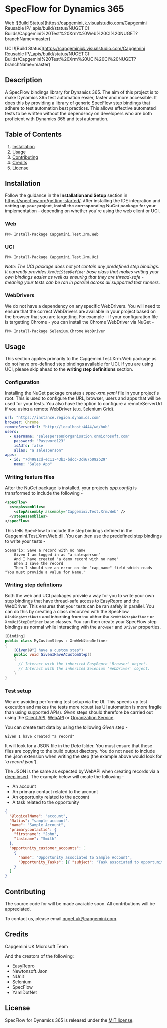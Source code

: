 # SpecFlow for Dynamics 365

Web ![Build Status](https://capgeminiuk.visualstudio.com/Capgemini Reusable IP/_apis/build/status/NUGET CI Builds/Capgemini%20Test%20Xrm%20Web%20CI%20NUGET?branchName=master)

UCI ![Build Status](https://capgeminiuk.visualstudio.com/Capgemini Reusable IP/_apis/build/status/NUGET CI Builds/Capgemini%20Test%20Xrm%20UCI%20CI%20NUGET?branchName=master)

## Description

A SpecFlow bindings library for Dynamics 365.
The aim of this project is to make Dynamics 365 test automation easier, faster and more accessible. It does this by providing a library of generic SpecFlow step bindings that adhere to test automation best practices. This allows effective automated tests to be written without the dependency on developers who are both proficient with Dynamics 365 and test automation.

## Table of Contents

1. [Installation](#Installation)
1. [Usage](#Usage)
1. [Contributing](#Contributing)
1. [Credits](#Credits)
1. [License](#License)

## Installation

Follow the guidance in the **Installation and Setup** section in https://specflow.org/getting-started/. After installing the IDE integration and setting up your project, install the corresponding NuGet package for your implementation - depending on whether you're using the web client or UCI.

### Web

```shell
PM> Install-Package Capgemini.Test.Xrm.Web
```

### UCI

```shell
PM> Install-Package Capgemini.Test.Xrm.Uci
```

_Note: The UCI package does not yet contain any predefined step bindings. It currently provides `XrmUciStepDefiner` base class that makes writing your own bindings easier as well as ensuring that they are thread-safe - meaning your tests can be ran in parallel across all supported test runners._

### WebDrivers

We do not have a dependency on any specific WebDrivers. You will need to ensure that the correct WebDrivers are available in your project based on the browser that you are targetting. For example - if your configuration file is targetting Chrome - you can install the Chrome WebDriver via NuGet - 

```shell
PM> Install-Package Selenium.Chrome.WebDriver
```

## Usage

This section applies primarily to the Capgemini.Test.Xrm&#46;Web package as do not have pre-defined step bindings available for UCI. If you are using UCI, please skip ahead to the **writing step definitions** section.

### Configuration

Installing the NuGet package creates a _spec-xrm.yaml_ file in your project's root. This is used to configure the URL, browser, users and apps that will be used for your tests. You also have the option to configure a remoteServerUrl if you using a remote WebDriver (e.g. Selenium Grid).

```yaml
url: "https://instance.region.dynamics.com"
browser: Chrome
remoteServerUrl: "http://localhost:4444/wd/hub"
users:
  - username: "salesperson@organisation.onmicrosoft.com"
    password: "Password123"
    isAdfs: false
    alias: "a salesperson"
apps:
  - id: "7d4981cd-ec11-43b3-bdcc-3cb67b092b29"
    name: "Sales App"
```

### Writing feature files

After the NuGet package is installed, your projects _app.config_ is transformed to include the following -

```xml
<specFlow>
  <stepAssemblies>
    <stepAssembly assembly="Capgemini.Test.Xrm.Web" />
  </stepAssemblies>
</specFlow>
```

This tells SpecFlow to include the step bindings defined in the Capgemini.Test.Xrm.Web.dll. You can then use the predefined step bindings to write your tests -

```gherkin
Scenario: Save a record with no name
	Given I am logged in as "a salesperson"
	And I have created "a demo record with no name"
	When I save the record
	Then I should see an error on the "cap_name" field which reads "You must provide a value for Name."
```

### Writing step defintions

Both the web and UCI packages provide a way for you to write your own step bindings that have thread-safe access to EasyRepro and the WebDriver. This ensures that your tests can be ran safely in parallel. You can do this by creating a class decorated with the SpecFlow `BindingAttribute` and inheriting from the either the `XrmWebStepDefiner` or `XrmUciStepDefiner` base classes. You can then create your SpecFlow step bindings as normal while interacting with the `Browser` and `Driver` properties.

```csharp
[Binding]
public class MyCustomSteps : XrmWebStepDefiner
{
    [Given(@"I have a custom step")]
    public void GivenIHaveACustomStep()
    {
      // Interact with the inherited EasyRepro 'Browser' object.
      // Interact with the inherited Selenium 'WebDriver' object.
    }
}
```

### Test setup

We are avoiding performing test setup via the UI. This speeds up test execution and makes the tests more robust (as UI automation is more fragile than using supported APIs). _Given_ steps should therefore be carried out using the [Client API](client-api), [WebAPI](web-api) or [Organization Service](org-service).

You can create test data by using the following _Given_ step -

```gherkin
Given I have created "a record"
```

It will look for a JSON file in the _Data_ folder. You must ensure that these files are copying to the build output directory. You do not need to include the .json extension when writing the step (the example above would look for _'a record.json'_).

The JSON is the same as expected by WebAPI when creating records via a [deep insert](https://docs.microsoft.com/en-us/dynamics365/customer-engagement/developer/webapi/create-entity-web-api#create-related-entities-in-one-operation). The example below will create the following -

- An account
- An primary contact related to the account
- An opportunity related to the account
- A task related to the opportunity

```json
{
  "@logicalName": "account",
  "@alias": "sample account",
  "name": "Sample Account",
  "primarycontactid": {
    "firstname": "John",
    "lastname": "Smith"
  },
  "opportunity_customer_accounts": [
    {
      "name": "Opportunity associated to Sample Account",
      "Opportunity_Tasks": [{ "subject": "Task associated to opportunity" }]
    }
  ]
}
```

## Contributing

The source code for will be made available soon. All contributions will be appreciated.

To contact us, please email nuget.uk@capgemini.com.

## Credits

Capgemini UK Microsoft Team

And the creators of the following:

- EasyRepro
- Newtonsoft.Json
- NUnit 
- Selenium
- SpecFlow
- YamlDotNet

## License

SpecFlow for Dynamics 365 is released under the [MIT license](./License).
